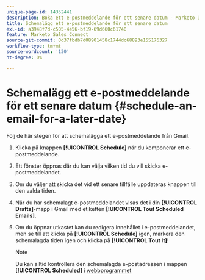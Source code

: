 ```yaml
---
unique-page-id: 14352441
description: Boka ett e-postmeddelande för ett senare datum - Marketo Docs - produktdokumentation
title: Schemalägg ett e-postmeddelande för ett senare datum
exl-id: a3948f7d-c505-4e56-bf19-69d660c61740
feature: Marketo Sales Connect
source-git-commit: 0d37fbdb7d08901458c1744dc68893e155176327
workflow-type: tm+mt
source-wordcount: '130'
ht-degree: 0%

---
```


# Schemalägg ett e-postmeddelande för ett senare datum {#schedule-an-email-for-a-later-date}

Följ de här stegen för att schemalägga ett e-postmeddelande från Gmail.

1. Klicka på knappen **[!UICONTROL Schedule]** när du komponerar ett e-postmeddelande.

1. Ett fönster öppnas där du kan välja vilken tid du vill skicka e-postmeddelandet.

1. Om du väljer att skicka det vid ett senare tillfälle uppdateras knappen till den valda tiden.

1. När du har schemalagt e-postmeddelandet visas det i din **[!UICONTROL Drafts]**-mapp i Gmail med etiketten **[!UICONTROL Tout Scheduled Emails]**.

1. Om du öppnar utkastet kan du redigera innehållet i e-postmeddelandet, men se till att klicka på **[!UICONTROL Schedule]** igen, markera den schemalagda tiden igen och klicka på **[!UICONTROL Tout It]**!

   >[!NOTE]
   >
   >Du kan alltid kontrollera den schemalagda e-postadressen i mappen **[!UICONTROL Scheduled]** i [webbprogrammet](https://toutapp.com/login)
